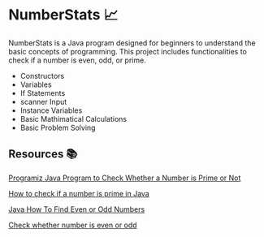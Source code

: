 # NumberStats 📈

NumberStats is a Java program designed for beginners to understand the basic concepts of programming.
This project includes functionalities to check if a number is even, odd, or prime.
- Constructors
- Variables
- If Statements
- scanner Input
- Instance Variables
- Basic Mathimatical Calculations
- Basic Problem Solving

 
## Resources 📚

[Programiz Java Program to Check Whether a Number is Prime or Not](https://www.programiz.com/java-programming/examples/prime-number)

[How to check if a number is prime in Java](https://www.educative.io/answers/how-to-check-if-a-number-is-prime-in-java)

[Java How To Find Even or Odd Numbers](https://www.w3schools.com/java/java_howto_even_or_odd.asp)

[Check whether number is even or odd](https://stackoverflow.com/questions/7342237/check-whether-number-is-even-or-odd)
